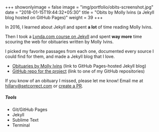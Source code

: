 +++
showonlyimage = false
image = "img/portfolio/obits-screenshot.jpg"
date = "2018-01-15T19:44:32+05:30"
title = "Obits by Molly Ivins (a Jekyll blog hosted on GitHub Pages)"
weight = 39
+++

In 2016, I learned about Jekyll and spent **a lot** of time reading Molly Ivins.

<!--more-->

Then I took a [Lynda.com course on Jekyll](https://www.lynda.com/Jekyll-tutorials/Jekyll-Web-Designers/383124-2.html) and spent **way more** time scouring the web for obituaries written by Molly Ivins.

I picked my favorite passages from each one, documented every source I could find for them, and made a Jekyll blog that I love.

* [Obituaries by Molly Ivins](https://hillaryfraley.github.io/obits-by-molly-ivins/) (link to GitHub Pages-hosted Jekyll blog)
* [GitHub repo for the project](https://github.com/hillaryfraley/obits-by-molly-ivins) (link to one of my GitHub repositories)

If you know of an obituary I missed, please let me know! Email me at hillary@setcorrect.com or [create a PR](https://github.com/hillaryfraley/obits-by-molly-ivins).

##### Tools

* Git/GitHub Pages
* Jekyll
* Sublime Text
* Terminal
